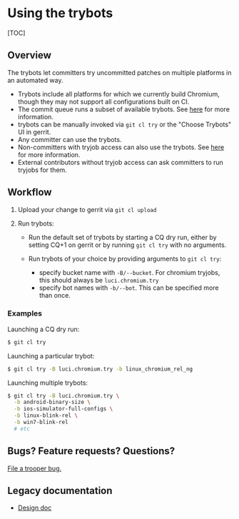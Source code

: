 # Using the trybots

[TOC]

## Overview

The trybots let committers try uncommitted patches on multiple platforms in
an automated way.

 - Trybots include all platforms for which we currently build Chromium, though
   they may not support all configurations built on CI.
 - The commit queue runs a subset of available trybots. See [here][1] for more
   information.
 - trybots can be manually invoked via `git cl try` or the "Choose Trybots"
   UI in gerrit.
 - Any committer can use the trybots.
 - Non-committers with tryjob access can also use the trybots. See [here][2]
   for more information.
 - External contributors without tryjob access can ask committers to run
   tryjobs for them.

## Workflow

1. Upload your change to gerrit via `git cl upload`
2. Run trybots:

    * Run the default set of trybots by starting a CQ dry run, either by
      setting CQ+1 on gerrit or by running `git cl try` with no arguments.
    * Run trybots of your choice by providing arguments to `git cl try`:

        * specify bucket name with `-B/--bucket`. For chromium tryjobs, this
          should always be `luci.chromium.try`
        * specify bot names with `-b/--bot`. This can be specified more than once.

### Examples

Launching a CQ dry run:

```bash
$ git cl try
```

Launching a particular trybot:

```bash
$ git cl try -B luci.chromium.try -b linux_chromium_rel_ng
```

Launching multiple trybots:

```bash
$ git cl try -B luci.chromium.try \
  -b android-binary-size \
  -b ios-simulator-full-configs \
  -b linux-blink-rel \
  -b win7-blink-rel
  # etc
```

## Bugs? Feature requests? Questions?

[File a trooper bug.][3]

## Legacy documentation

 - [Design doc][4]

[1]: /docs/infra/cq.md
[2]: https://www.chromium.org/getting-involved/become-a-committer#TOC-Try-job-access
[3]: https://g.co/bugatrooper
[4]: https://www.chromium.org/developers/testing/try-server-usage/design
